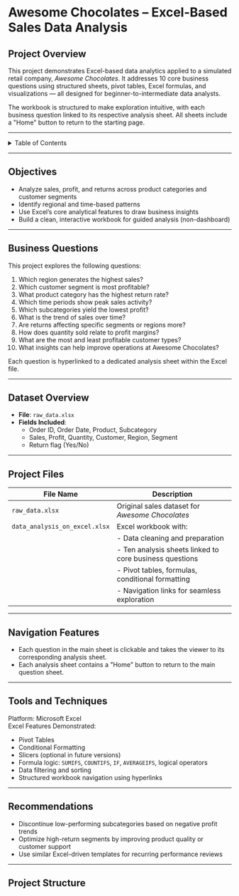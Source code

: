 # Awesome Chocolates – Excel-Based Sales Data Analysis

## Project Overview

This project demonstrates Excel-based data analytics applied to a simulated retail company, *Awesome Chocolates*. It addresses 10 core business questions using structured sheets, pivot tables, Excel formulas, and visualizations — all designed for beginner-to-intermediate data analysts.

The workbook is structured to make exploration intuitive, with each business question linked to its respective analysis sheet. All sheets include a "Home" button to return to the starting page.

---

<details>
<summary>Table of Contents</summary>

- [Objectives](#objectives)
- [Business Questions](#business-questions)
- [Dataset Overview](#dataset-overview)
- [Project Files](#project-files)
- [Navigation Features](#navigation-features)
- [Tools and Techniques](#tools-and-techniques)
- [Recommendations](#recommendations)
- [Project Structure](#project-structure)
- [Contact](#contact)
</details>

---

## Objectives

- Analyze sales, profit, and returns across product categories and customer segments
- Identify regional and time-based patterns
- Use Excel’s core analytical features to draw business insights
- Build a clean, interactive workbook for guided analysis (non-dashboard)

---

## Business Questions

This project explores the following questions:
1. Which region generates the highest sales?
2. Which customer segment is most profitable?
3. What product category has the highest return rate?
4. Which time periods show peak sales activity?
5. Which subcategories yield the lowest profit?
6. What is the trend of sales over time?
7. Are returns affecting specific segments or regions more?
8. How does quantity sold relate to profit margins?
9. What are the most and least profitable customer types?
10. What insights can help improve operations at Awesome Chocolates?

Each question is hyperlinked to a dedicated analysis sheet within the Excel file.

---

## Dataset Overview

- **File**: `raw_data.xlsx`
- **Fields Included**:
  - Order ID, Order Date, Product, Subcategory
  - Sales, Profit, Quantity, Customer, Region, Segment
  - Return flag (Yes/No)

---

## Project Files

| File Name                   | Description                                                   |
|----------------------------|---------------------------------------------------------------|
| `raw_data.xlsx`            | Original sales dataset for *Awesome Chocolates*               |
| `data_analysis_on_excel.xlsx` | Excel workbook with:                                     |
|                            | - Data cleaning and preparation                              |
|                            | - Ten analysis sheets linked to core business questions       |
|                            | - Pivot tables, formulas, conditional formatting              |
|                            | - Navigation links for seamless exploration                  |

---

## Navigation Features

- Each question in the main sheet is clickable and takes the viewer to its corresponding analysis sheet.
- Each analysis sheet contains a "Home" button to return to the main question sheet.

---

## Tools and Techniques

Platform: Microsoft Excel  
Excel Features Demonstrated:
- Pivot Tables
- Conditional Formatting
- Slicers (optional in future versions)
- Formula logic: `SUMIFS`, `COUNTIFS`, `IF`, `AVERAGEIFS`, logical operators
- Data filtering and sorting
- Structured workbook navigation using hyperlinks

---

## Recommendations

- Discontinue low-performing subcategories based on negative profit trends
- Optimize high-return segments by improving product quality or customer support
- Use similar Excel-driven templates for recurring performance reviews

---

## Project Structure

